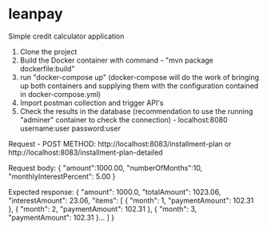 # leanpay
Simple credit calculator application

1. Clone the project
2. Build the Docker container with command - "mvn package dockerfile:build"
3. run "docker-compose up" (docker-compose will do the work of bringing up both containers and supplying them with the configuration contained in docker-compose.yml)
4. Import postman collection and trigger API's
5. Check the results in the database (recommendation to use the running "adminer" container to check the connection) -
    localhost:8080 
        username:user 
        password:user

Request - POST METHOD:
http://localhost:8083/installment-plan or
http://localhost:8083/installment-plan-detailed

Request body:
{
    "amount":1000.00,
    "numberOfMonths":10,
    "monthlyInterestPercent": 5.00
}

Expected response:
{
    "amount": 1000.0,
    "totalAmount": 1023.06,
    "interestAmount": 23.06,
    "items": [
        {
            "month": 1,
            "paymentAmount": 102.31
        },
        {
            "month": 2,
            "paymentAmount": 102.31
        },
        {
            "month": 3,
            "paymentAmount": 102.31
        }...
    ]
}
